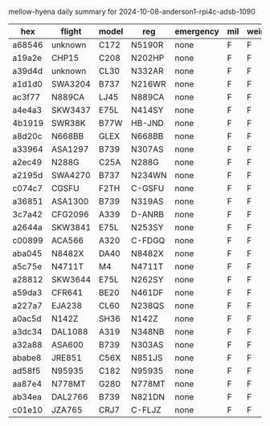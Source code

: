 mellow-hyena daily summary for 2024-10-08-anderson1-rpi4c-adsb-1090

|hex|flight|model|reg|emergency|mil|weirdo|
|--|--|--|--|--|--|--|
|a68546|unknown|C172|N5190R|none|F|F|
|a19a2e|CHP15|C208|N202HP|none|F|F|
|a39d4d|unknown|CL30|N332AR|none|F|F|
|a1d1d0|SWA3204|B737|N216WR|none|F|F|
|ac3f77|N889CA|LJ45|N889CA|none|F|F|
|a4e4a3|SKW3437|E75L|N414SY|none|F|F|
|4b1919|SWR38K|B77W|HB-JND|none|F|F|
|a8d20c|N668BB|GLEX|N668BB|none|F|F|
|a33964|ASA1297|B739|N307AS|none|F|F|
|a2ec49|N288G|C25A|N288G|none|F|F|
|a2195d|SWA4270|B737|N234WN|none|F|F|
|c074c7|CGSFU|F2TH|C-GSFU|none|F|F|
|a36851|ASA1300|B739|N319AS|none|F|F|
|3c7a42|CFG2096|A339|D-ANRB|none|F|F|
|a2644a|SKW3841|E75L|N253SY|none|F|F|
|c00899|ACA566|A320|C-FDGQ|none|F|F|
|aba045|N8482X|DA40|N8482X|none|F|F|
|a5c75e|N4711T|M4|N4711T|none|F|F|
|a28812|SKW3644|E75L|N262SY|none|F|F|
|a59da3|CFR641|BE20|N461DF|none|F|F|
|a227a7|EJA238|CL60|N238QS|none|F|F|
|a0ac5d|N142Z|SH36|N142Z|none|F|F|
|a3dc34|DAL1088|A319|N348NB|none|F|F|
|a32a88|ASA600|B739|N303AS|none|F|F|
|ababe8|JRE851|C56X|N851JS|none|F|F|
|ad58f5|N95935|C182|N95935|none|F|F|
|aa87e4|N778MT|G280|N778MT|none|F|F|
|ab34ea|DAL2766|B739|N821DN|none|F|F|
|c01e10|JZA765|CRJ7|C-FLJZ|none|F|F|
